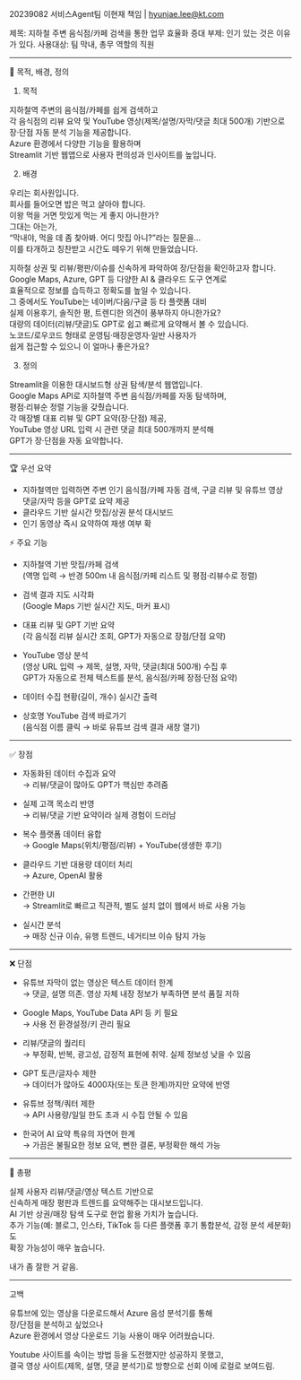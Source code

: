 20239082 서비스Agent팀 이현재 책임 | hyunjae.lee@kt.com

제목: 지하철 주변 음식점/카페 검색을 통한 업무 효율화 증대
    부제: 인기 있는 것은 이유가 있다.
사용대상: 팀 막내, 총무 역할의 직원

---

📌 목적, 배경, 정의

1. 목적

지하철역 주변의 음식점/카페를 쉽게 검색하고  
각 음식점의 리뷰 요약 및 YouTube 영상(제목/설명/자막/댓글 최대 500개) 기반으로  
장·단점 자동 분석 기능을 제공합니다.  
Azure 환경에서 다양한 기능을 활용하며  
Streamlit 기반 웹앱으로 사용자 편의성과 인사이트를 높입니다.

2. 배경

우리는 회사원입니다.  
회사를 들어오면 밥은 먹고 살아야 합니다.  
이왕 먹을 거면 맛있게 먹는 게 좋지 아니한가?  
그대는 아는가,  
“막내야, 먹을 데 좀 찾아봐. 어디 맛집 아니?”라는 질문을…  
이를 타개하고 칭찬받고 시간도 떼우기 위해 만들었습니다.

지하철 상권 및 리뷰/평판/이슈를 신속하게 파악하여 장/단점을 확인하고자 합니다.  
Google Maps, Azure, GPT 등 다양한 AI & 클라우드 도구 연계로  
효율적으로 정보를 습득하고 정확도를 높일 수 있습니다.  
그 중에서도 YouTube는 네이버/다음/구글 등 타 플랫폼 대비  
실제 이용후기, 솔직한 평, 트렌디한 의견이 풍부하지 아니한가요?  
대량의 데이터(리뷰/댓글)도 GPT로 쉽고 빠르게 요약해서 볼 수 있습니다.  
노코드/로우코드 형태로 운영팀·매장운영자·일반 사용자가  
쉽게 접근할 수 있으니 이 얼마나 좋은가요?

3. 정의

Streamlit을 이용한 대시보드형 상권 탐색/분석 웹앱입니다.  
Google Maps API로 지하철역 주변 음식점/카페를 자동 탐색하며,  
평점·리뷰순 정렬 기능을 갖췄습니다.  
각 매장별 대표 리뷰 및 GPT 요약(장·단점) 제공,  
YouTube 영상 URL 입력 시 관련 댓글 최대 500개까지 분석해  
GPT가 장·단점을 자동 요약합니다.

---

🏆 우선 요약
- 지하철역만 입력하면 주변 인기 음식점/카페 자동 검색, 구글 리뷰 및 유튜브 영상 댓글/자막 등을 GPT로 요약 제공
- 클라우드 기반 실시간 맛집/상권 분석 대시보드
- 인기 동영상 즉시 요약하여 재생 여부 확


⚡ 주요 기능

- 지하철역 기반 맛집/카페 검색  
  (역명 입력 → 반경 500m 내 음식점/카페 리스트 및 평점·리뷰수로 정렬)

- 검색 결과 지도 시각화  
  (Google Maps 기반 실시간 지도, 마커 표시)

- 대표 리뷰 및 GPT 기반 요약  
  (각 음식점 리뷰 실시간 조회, GPT가 자동으로 장점/단점 요약)

- YouTube 영상 분석  
  (영상 URL 입력 → 제목, 설명, 자막, 댓글(최대 500개) 수집 후  
  GPT가 자동으로 전체 텍스트를 분석, 음식점/카페 장점·단점 요약)

- 데이터 수집 현황(길이, 개수) 실시간 출력

- 상호명 YouTube 검색 바로가기  
  (음식점 이름 클릭 → 바로 유튜브 검색 결과 새창 열기)

---

✅ 장점

- 자동화된 데이터 수집과 요약  
  → 리뷰/댓글이 많아도 GPT가 핵심만 추려줌

- 실제 고객 목소리 반영  
  → 리뷰/댓글 기반 요약이라 실제 경험이 드러남

- 복수 플랫폼 데이터 융합  
  → Google Maps(위치/평점/리뷰) + YouTube(생생한 후기)

- 클라우드 기반 대용량 데이터 처리  
  → Azure, OpenAI 활용

- 간편한 UI  
  → Streamlit로 빠르고 직관적, 별도 설치 없이 웹에서 바로 사용 가능

- 실시간 분석  
  → 매장 신규 이슈, 유행 트렌드, 네거티브 이슈 탐지 가능

---

❌ 단점

- 유튜브 자막이 없는 영상은 텍스트 데이터 한계  
  → 댓글, 설명 의존. 영상 자체 내장 정보가 부족하면 분석 품질 저하

- Google Maps, YouTube Data API 등 키 필요  
  → 사용 전 환경설정/키 관리 필요

- 리뷰/댓글의 퀄리티  
  → 부정확, 반복, 광고성, 감정적 표현에 취약. 실제 정보성 낮을 수 있음

- GPT 토큰/글자수 제한  
  → 데이터가 많아도 4000자(또는 토큰 한계)까지만 요약에 반영

- 유튜브 정책/쿼터 제한  
  → API 사용량/일일 한도 초과 시 수집 안될 수 있음

- 한국어 AI 요약 특유의 자연어 한계  
  → 가끔은 불필요한 정보 요약, 뻔한 결론, 부정확한 해석 가능

---

📝 총평

실제 사용자 리뷰/댓글/영상 텍스트 기반으로  
신속하게 매장 평판과 트렌드를 요약해주는 대시보드입니다.  
AI 기반 상권/매장 탐색 도구로 현업 활용 가치가 높습니다.  
추가 기능(예: 블로그, 인스타, TikTok 등 다른 플랫폼 후기 통합분석, 감정 분석 세분화)도  
확장 가능성이 매우 높습니다.

내가 좀 잘한 거 같음.

---

고백

유튜브에 있는 영상을 다운로드해서 Azure 음성 분석기를 통해  
장/단점을 분석하고 싶었으나  
Azure 환경에서 영상 다운로드 기능 사용이 매우 어려웠습니다.

Youtube 사이트를 속이는 방법 등을 도전했지만 성공하지 못했고,  
결국 영상 사이트(제목, 설명, 댓글 분석기)로 방향으로 선회
이에 로컬로 보여드림.
